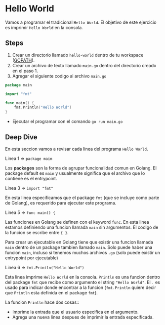 # Hello World

Vamos a programar el tradicional `Hello World`. El objetivo de este ejercicio es imprimir `Hello World` en la consola.

## Steps

1. Crear un directorio llamado `hello-world` dentro de tu workspace ([GOPATH](https://golang.org/doc/code.html#GOPATH)).
1. Crear un archivo de texto llamado `main.go` dentro del directorio creado en el paso 1.
1. Agregar el siguiente codigo al archivo `main.go`

  ```go
  package main

  import "fmt"

  func main() {
      fmt.Println("Hello World")
  }
  ```
* Ejecutar el programar con el comando `go run main.go`

## Deep Dive

En esta seccion vamos a revisar cada linea del programa `Hello World`.

Linea 1 => `package main`

Los __packages__ son la forma de agrupar funcionalidad comun en Golang. El package default es `main` y usualmente significa que el archivo que lo contiene es el entrypoint.

Linea 3 => `import "fmt"`

En esta linea especificamos que el package `fmt` (que se incluye como parte de Golang), es requerido para ejecutar este programa.

Linea 5 => `func main() {`

Las funciones en Golang se definen con el keyword `func`. En esta linea estamos definiendo una funcion llamada `main` sin argumentos. El codigo de la funcion se escribe entre `{ }`.

Para crear un ejecutable en Golang tiene que existir una funcion llamada `main` dentro de un package tambien llamado `main`. Solo puede haber una funcion `main`, incluso si tenemos muchos archivos `.go` (solo puede existir un entrypoint por ejecutable)

Linea 6 => `fmt.Println("Hello World")`

Esta linea imprime `Hello World` en la consola. `Println` es una funcion dentro del package `fmt` que recibe como argumento el string `"Hello World"`. El `.` es usado para indicar donde encontrar a la funcion (`fmt.Println` quiere decir que `Println` esta definida en el package `fmt`).

La funcion `Println` hace dos cosas::

* Imprime la entrada que el usuario especifica en el argumento.
* Agrega una nueva linea despues de imprimir la entrada especificada.

